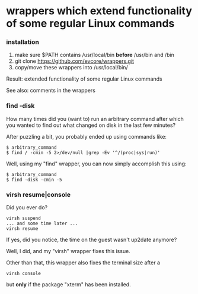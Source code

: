 # wrappers which extend functionality of some regular Linux commands



### installation
1. make sure $PATH contains /usr/local/bin **before** /usr/bin and /bin
2. git clone https://github.com/evcore/wrappers.git
3. copy/move these wrappers into /usr/local/bin/

Result: extended functionality of some regular Linux commands

See also: comments in the wrappers



### find -disk
How many times did you (want to) run an arbitrary command after which you wanted
to find out what changed on disk in the last few minutes?

After puzzling a bit, you probably ended up using commands like:
```
$ arbitrary_command
$ find / -cmin -5 2>/dev/null |grep -Ev '^/(proc|sys|run)'
```
Well, using my "find" wrapper, you can now simply accomplish this using:
```
$ arbitrary_command
$ find -disk -cmin -5
```


### virsh resume|console
Did you ever do?
```
virsh suspend
... and some time later ...
virsh resume
```
If yes, did you notice, the time on the guest wasn't up2date anymore?

Well, I did, and my "virsh" wrapper fixes this issue.

Other than that, this wrapper also fixes the terminal size after a
```
virsh console
```
but **only** if the package "xterm" has been installed.
